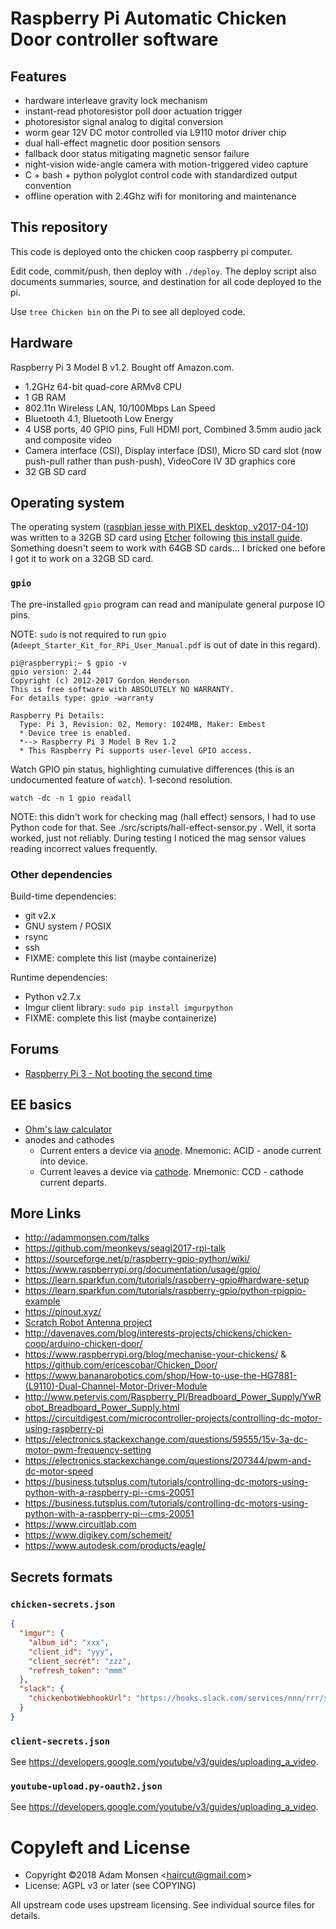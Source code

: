 # Raspberry Pi Automatic Chicken Door controller software

## Features

* hardware interleave gravity lock mechanism
* instant-read photoresistor poll door actuation trigger
* photoresistor signal analog to digital conversion
* worm gear 12V DC motor controlled via L9110 motor driver chip
* dual hall-effect magnetic door position sensors
* fallback door status mitigating magnetic sensor failure
* night-vision wide-angle camera with motion-triggered video capture
* C + bash + python polyglot control code with standardized output convention
* offline operation with 2.4Ghz wifi for monitoring and maintenance

## This repository

This code is deployed onto the chicken coop raspberry pi computer.

Edit code, commit/push, then deploy with `./deploy`. The deploy script also documents summaries, source, and destination for all code deployed to the pi.

Use `tree Chicken bin` on the Pi to see all deployed code.

## Hardware

Raspberry Pi 3 Model B v1.2. Bought off Amazon.com.

* 1.2GHz 64-bit quad-core ARMv8 CPU
* 1 GB RAM
* 802.11n Wireless LAN, 10/100Mbps Lan Speed
* Bluetooth 4.1, Bluetooth Low Energy
* 4 USB ports, 40 GPIO pins, Full HDMI port, Combined 3.5mm audio jack and composite video
* Camera interface (CSI), Display interface (DSI), Micro SD card slot (now push-pull rather than push-push), VideoCore IV 3D graphics core
* 32 GB SD card

## Operating system

The operating system ([raspbian jesse with PIXEL desktop, v2017-04-10](https://www.raspberrypi.org/downloads/raspbian/)) was written to a 32GB SD card using [Etcher](https://etcher.io/) following [this install guide](https://www.raspberrypi.org/documentation/installation/installing-images/README.md). Something doesn't seem to work with 64GB SD cards... I bricked one before I got it to work on a 32GB SD card.

### `gpio`

The pre-installed `gpio` program can read and manipulate general purpose IO pins.

NOTE: `sudo` is not required to run `gpio` (`Adeept_Starter_Kit_for_RPi_User_Manual.pdf` is out of date in this regard).

    pi@raspberrypi:~ $ gpio -v
    gpio version: 2.44
    Copyright (c) 2012-2017 Gordon Henderson
    This is free software with ABSOLUTELY NO WARRANTY.
    For details type: gpio -warranty

    Raspberry Pi Details:
      Type: Pi 3, Revision: 02, Memory: 1024MB, Maker: Embest
      * Device tree is enabled.
      *--> Raspberry Pi 3 Model B Rev 1.2
      * This Raspberry Pi supports user-level GPIO access.

Watch GPIO pin status, highlighting cumulative differences (this is an undocumented feature of `watch`). 1-second resolution.

    watch -dc -n 1 gpio readall

NOTE: this didn't work for checking mag (hall effect) sensors, I had to use Python code for that. See ./src/scripts/hall-effect-sensor.py . Well, it sorta worked, just not reliably. During testing I noticed the mag sensor values reading incorrect values frequently.

### Other dependencies

Build-time dependencies:

* git v2.x
* GNU system / POSIX
* rsync
* ssh
* FIXME: complete this list (maybe containerize)

Runtime dependencies:

* Python v2.7.x
* Imgur client library: `sudo pip install imgurpython`
* FIXME: complete this list (maybe containerize)

## Forums

* [Raspberry Pi 3 - Not booting the second time](https://www.raspberrypi.org/forums/viewtopic.php?p=1039582#p1039582)

## EE basics

* [Ohm's law calculator](http://www.sengpielaudio.com/calculator-ohmslaw.htm)
* anodes and cathodes
    * Current enters a device via [anode](https://en.wikipedia.org/wiki/Anode). Mnemonic: ACID - anode current into device.
    * Current leaves a device via [cathode](https://en.wikipedia.org/wiki/Cathode). Mnemonic: CCD - cathode current departs.

## More Links

* <http://adammonsen.com/talks>
* <https://github.com/meonkeys/seagl2017-rpi-talk>
* <https://sourceforge.net/p/raspberry-gpio-python/wiki/>
* <https://www.raspberrypi.org/documentation/usage/gpio/>
* <https://learn.sparkfun.com/tutorials/raspberry-gpio#hardware-setup>
* <https://learn.sparkfun.com/tutorials/raspberry-gpio/python-rpigpio-example>
* <https://pinout.xyz/>
* [Scratch Robot Antenna project](https://www.raspberrypi.org/learning/robot-antenna/)
* <http://davenaves.com/blog/interests-projects/chickens/chicken-coop/arduino-chicken-door/>
* <https://www.raspberrypi.org/blog/mechanise-your-chickens/> & <https://github.com/ericescobar/Chicken_Door/>
* <https://www.bananarobotics.com/shop/How-to-use-the-HG7881-(L9110)-Dual-Channel-Motor-Driver-Module>
* <http://www.petervis.com/Raspberry_PI/Breadboard_Power_Supply/YwRobot_Breadboard_Power_Supply.html>
* <https://circuitdigest.com/microcontroller-projects/controlling-dc-motor-using-raspberry-pi>
* <https://electronics.stackexchange.com/questions/59555/15v-3a-dc-motor-pwm-frequency-setting>
* <https://electronics.stackexchange.com/questions/207344/pwm-and-dc-motor-speed>
* <https://business.tutsplus.com/tutorials/controlling-dc-motors-using-python-with-a-raspberry-pi--cms-20051>
* <https://business.tutsplus.com/tutorials/controlling-dc-motors-using-python-with-a-raspberry-pi--cms-20051>
* <https://www.circuitlab.com>
* <https://www.digikey.com/schemeit/>
* <https://www.autodesk.com/products/eagle/>

## Secrets formats

### `chicken-secrets.json`

```json
{
  "imgur": {
    "album_id": "xxx",
    "client_id": "yyy",
    "client_secret": "zzz",
    "refresh_token": "mmm"
  },
  "slack": {
    "chickenbotWebhookUrl": "https://hooks.slack.com/services/nnn/rrr/sss" 
  }
}
```

### `client-secrets.json`

See <https://developers.google.com/youtube/v3/guides/uploading_a_video>.

### `youtube-upload.py-oauth2.json`

See <https://developers.google.com/youtube/v3/guides/uploading_a_video>.

# Copyleft and License

* Copyright ©2018 Adam Monsen &lt;haircut@gmail.com&gt;
* License: AGPL v3 or later (see COPYING)

All upstream code uses upstream licensing. See individual source files for details.
